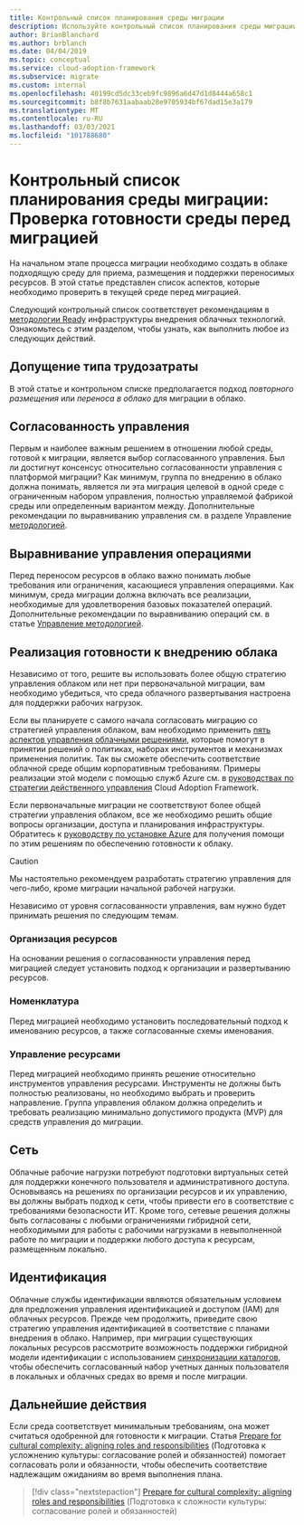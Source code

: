 ```yaml
---
title: Контрольный список планирования среды миграции
description: Используйте контрольный список планирования среды миграции, чтобы проверить готовность среды перед миграцией.
author: BrianBlanchard
ms.author: brblanch
ms.date: 04/04/2019
ms.topic: conceptual
ms.service: cloud-adoption-framework
ms.subservice: migrate
ms.custom: internal
ms.openlocfilehash: 40199cd5dc33ceb9fc9896a6d47d1d8444a658c1
ms.sourcegitcommit: b8f8b7631aabaab28e9705934bf67dad15e3a179
ms.translationtype: MT
ms.contentlocale: ru-RU
ms.lasthandoff: 03/03/2021
ms.locfileid: "101788680"
---
```

# <a name="migration-environment-planning-checklist-validate-environmental-readiness-prior-to-migration"></a>Контрольный список планирования среды миграции: Проверка готовности среды перед миграцией

На начальном этапе процесса миграции необходимо создать в облаке подходящую среду для приема, размещения и поддержки переносимых ресурсов. В этой статье представлен список аспектов, которые необходимо проверить в текущей среде перед миграцией.

Следующий контрольный список соответствует рекомендациям в [методологии Ready](../../../ready/index.md) инфраструктуры внедрения облачных технологий. Ознакомьтесь с этим разделом, чтобы узнать, как выполнить любое из следующих действий.

## <a name="effort-type-assumption"></a>Допущение типа трудозатраты

В этой статье и контрольном списке предполагается подход *повторного размещения* или *переноса в облако* для миграции в облако.

## <a name="governance-alignment"></a>Согласованность управления

Первым и наиболее важным решением в отношении любой среды, готовой к миграции, является выбор согласованного управления. Был ли достигнут консенсус относительно согласованности управления с платформой миграции? Как минимум, группа по внедрению в облако должна понимать, является ли эта миграция целевой в одной среде с ограниченным набором управления, полностью управляемой фабрикой среды или определенным вариантом между. Дополнительные рекомендации по выравниванию управления см. в разделе Управление [методологией](../../../govern/index.md).

## <a name="operations-management-alignment"></a>Выравнивание управления операциями

Перед переносом ресурсов в облако важно понимать любые требования или ограничения, касающиеся управления операциями. Как минимум, среда миграции должна включать все реализации, необходимые для удовлетворения базовых показателей операций. Дополнительные рекомендации по выравниванию операций см. в статье [Управление методологией](../../../manage/index.md).

## <a name="cloud-readiness-implementation"></a>Реализация готовности к внедрению облака

Независимо от того, решите вы использовать более общую стратегию управления облаком или нет при первоначальной миграции, вам необходимо убедиться, что среда облачного развертывания настроена для поддержки рабочих нагрузок.

Если вы планируете с самого начала согласовать миграцию со стратегией управления облаком, вам необходимо применить [пять аспектов управления облачными решениями](../../../govern/governance-disciplines.md), которые помогут в принятии решений о политиках, наборах инструментов и механизмах применения политик. Так вы сможете обеспечить соответствие облачной среде общим корпоративным требованиям. Примеры реализации этой модели с помощью служб Azure см. в [руководствах по стратегии действенного управления](../../../govern/guides/index.md) Cloud Adoption Framework.

Если первоначальные миграции не соответствуют более общей стратегии управления облаком, все же необходимо решить общие вопросы организации, доступа и планирования инфраструктуры. Обратитесь к [руководству по установке Azure](../../../ready/azure-setup-guide/index.md) для получения помощи по этим решениям по обеспечению готовности к облаку.

> [!CAUTION]
> Мы настоятельно рекомендуем разработать стратегию управления для чего-либо, кроме миграции начальной рабочей нагрузки.

Независимо от уровня согласованности управления, вам нужно будет принимать решения по следующим темам.

### <a name="resource-organization"></a>Организация ресурсов

На основании решения о согласованности управления перед миграцией следует установить подход к организации и развертыванию ресурсов.

### <a name="nomenclature"></a>Номенклатура

Перед миграцией необходимо установить последовательный подход к именованию ресурсов, а также согласованные схемы именования.

### <a name="resource-governance"></a>Управление ресурсами

Перед миграцией необходимо принять решение относительно инструментов управления ресурсами. Инструменты не должны быть полностью реализованы, но необходимо выбрать и проверить направление. Группа управления облаком должна определить и требовать реализацию минимально допустимого продукта (MVP) для средств управления до миграции.

## <a name="network"></a>Сеть

Облачные рабочие нагрузки потребуют подготовки виртуальных сетей для поддержки конечного пользователя и административного доступа. Основываясь на решениях по организации ресурсов и их управлению, вы должны выбрать подход к сети, чтобы привести его в соответствие с требованиями безопасности ИТ. Кроме того, сетевые решения должны быть согласованы с любыми ограничениями гибридной сети, необходимыми для работы с рабочими нагрузками в невыполненной работе по миграции и поддержки любого доступа к ресурсам, размещенным локально.

## <a name="identity"></a>Идентификация

Облачные службы идентификации являются обязательным условием для предложения управления идентификацией и доступом (IAM) для облачных ресурсов. Прежде чем продолжить, приведите свою стратегию управления идентификацией в соответствие с планами внедрения в облако. Например, при миграции существующих локальных ресурсов рассмотрите возможность поддержки гибридной модели идентификации с использованием [синхронизации каталогов](../../../decision-guides/identity/index.md), чтобы обеспечить согласованный набор учетных данных пользователя в локальных и облачных средах во время и после миграции.

## <a name="next-steps"></a>Дальнейшие действия

Если среда соответствует минимальным требованиям, она может считаться одобренной для готовности к миграции. Статья [Prepare for cultural complexity: aligning roles and responsibilities](./cultural-complexity.md) (Подготовка к усложнению культуры: согласование ролей и обязанностей) помогает согласовать роли и обязанности, чтобы обеспечить соответствие надлежащим ожиданиям во время выполнения плана.

> [!div class="nextstepaction"]
> [Prepare for cultural complexity: aligning roles and responsibilities](./cultural-complexity.md) (Подготовка к сложности культуры: согласование ролей и обязанностей)
